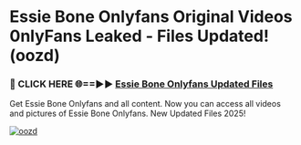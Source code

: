 # Essie Bone Onlyfans Original Videos 0nlyFans Leaked - Files Updated! (oozd)

<h3>🔴 CLICK HERE 🌐==►► <a href="https://tinyurl.com/2m67pmp6" rel="nofollow">Essie Bone Onlyfans Updated Files</a></h3>

Get Essie Bone Onlyfans and all content. Now you can access all videos and pictures of Essie Bone Onlyfans. New Updated Files 2025!

[![oozd](https://i.imgur.com/H4QAA4z.gif)](https://tinyurl.com/2m67pmp6)